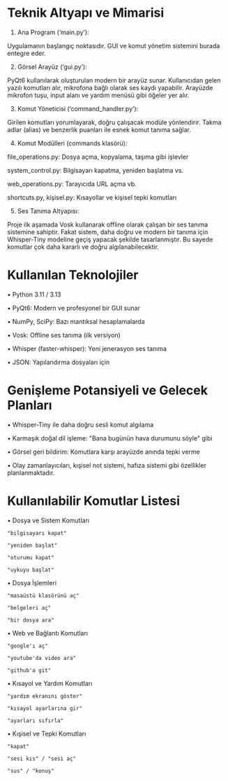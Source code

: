 # Teknik Altyapı ve Mimarisi

1. Ana Program (‘main.py’):

Uygulamanın başlangıç noktasıdır. GUI ve komut yönetim sistemini burada entegre eder.

2. Görsel Arayüz (‘gui.py’):

PyQt6 kullanılarak oluşturulan modern bir arayüz sunar. Kullanıcıdan gelen yazılı komutları alır, mikrofona bağlı olarak ses kaydı yapabilir. Arayüzde mikrofon tuşu, input alanı ve yardım menüsü gibi öğeler yer alır.

3. Komut Yöneticisi (‘command_handler.py’):

Girilen komutları yorumlayarak, doğru çalışacak modüle yönlendirir. Takma adlar (alias) ve benzerlik puanları ile esnek komut tanıma sağlar.

4. Komut Modülleri (commands klasörü):

file_operations.py: Dosya açma, kopyalama, taşıma gibi işlevler

system_control.py: Bilgisayarı kapatma, yeniden başlatma vs.

web_operations.py: Tarayıcıda URL açma vb.

shortcuts.py, kişisel.py: Kısayollar ve kişisel tepki komutları

5. Ses Tanıma Altyapısı:

Proje ilk aşamada Vosk kullanarak offline olarak çalışan bir ses tanıma sistemine sahiptir. Fakat sistem, daha doğru ve modern bir tanıma için Whisper-Tiny modeline geçiş yapacak şekilde tasarlanmıştır. Bu sayede komutlar çok daha kararlı ve doğru algılanabilecektir.


#  Kullanılan Teknolojiler

• Python 3.11 / 3.13

• PyQt6: Modern ve profesyonel bir GUI sunar

• NumPy, SciPy: Bazı mantıksal hesaplamalarda

• Vosk: Offline ses tanıma (ilk versiyon)

• Whisper (faster-whisper): Yeni jenerasyon ses tanıma

• JSON: Yapılandırma dosyaları için

# Genişleme Potansiyeli ve Gelecek Planları

• Whisper-Tiny ile daha doğru sesli komut algılama

• Karmaşık doğal dil işleme: "Bana bugünün hava durumunu söyle" gibi

• Görsel geri bildirim: Komutlara karşı arayüzde anında tepki verme

• Olay zamanlayıcıları, kışisel not sistemi, hafıza sistemi gibi özellikler planlanmaktadır.

# Kullanılabilir Komutlar Listesi

 • Dosya ve Sistem Komutları

    "bilgisayarı kapat"

    "yeniden başlat"

    "oturumu kapat"

    "uykuyu başlat"

• Dosya İşlemleri

    "masaüstü klasörünü aç"

    "belgeleri aç"

    "bir dosya ara"

• Web ve Bağlantı Komutları

    "google'ı aç"

    "youtube'da video ara"

    "github'a git"

• Kısayol ve Yardım Komutları

    "yardım ekranını göster"

    "kısayol ayarlarına gir"

    "ayarları sıfırla"

• Kışisel ve Tepki Komutları

    "kapat"

    "sesi kıs" / "sesi aç"

    "sus" / "konuş"
